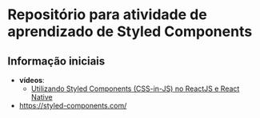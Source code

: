 # Repositório para atividade de aprendizado de Styled Components

## Informação iniciais

- **vídeos**:
  - [Utilizando Styled Components (CSS-in-JS) no ReactJS e React Native](https://youtu.be/R3S8DEzEn6s?si=clz6le8MR7QTX6cI)
- https://styled-components.com/
